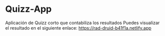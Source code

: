 # Quizz-App
Aplicación de Quizz corto que contabiliza los resultados
Puedes visualizar el resultado en el siguiente enlace: https://rad-druid-b41f1a.netlify.app
